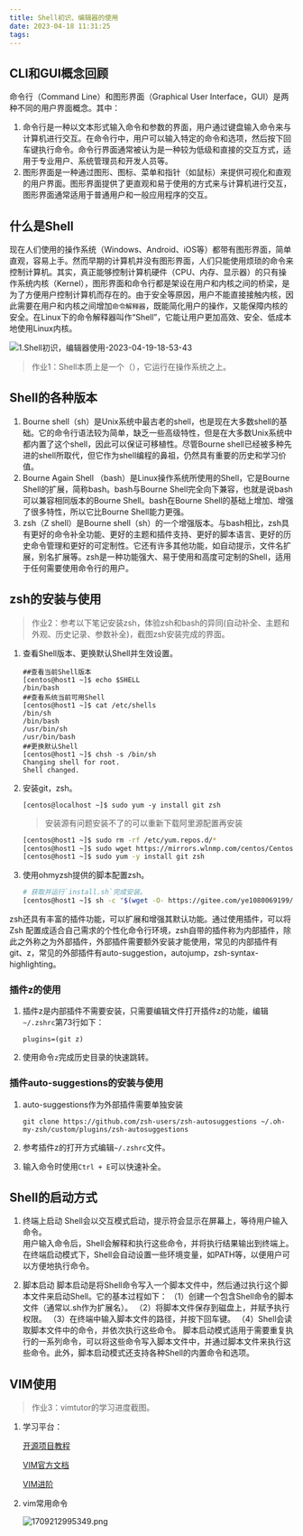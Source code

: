 ```yaml
---
title: Shell初识、编辑器的使用
date: 2023-04-18 11:31:25
tags: 
---
```


## CLI和GUI概念回顾

命令行（Command Line）和图形界面（Graphical User Interface，GUI）是两种不同的用户界面概念。其中：

1. 命令行是一种以文本形式输入命令和参数的界面，用户通过键盘输入命令来与计算机进行交互。在命令行中，用户可以输入特定的命令和选项，然后按下回车键执行命令。命令行界面通常被认为是一种较为低级和直接的交互方式，适用于专业用户、系统管理员和开发人员等。
2. 图形界面是一种通过图形、图标、菜单和指针（如鼠标）来提供可视化和直观的用户界面。图形界面提供了更直观和易于使用的方式来与计算机进行交互，图形界面通常适用于普通用户和一般应用程序的交互。

## 什么是Shell

现在人们使用的操作系统（Windows、Android、iOS等）都带有图形界面，简单直观，容易上手。然而早期的计算机并没有图形界面，人们只能使用烦琐的命令来控制计算机。其实，真正能够控制计算机硬件（CPU、内存、显示器）的只有操作系统内核（Kernel），图形界面和命令行都是架设在用户和内核之间的桥梁，是为了方便用户控制计算机而存在的。由于安全等原因，用户不能直接接触内核，因此需要在用户和内核之间增加`命令解释器`，既能简化用户的操作，又能保障内核的安全。在Linux下的命令解释器叫作“Shell”，它能让用户更加高效、安全、低成本地使用Linux内核。  

![1.Shell初识，编辑器使用-2023-04-19-18-53-43](https://lsky.taojie.fun:52222/i/2023/09/02/note1.Shell%E5%88%9D%E8%AF%86%EF%BC%8C%E7%BC%96%E8%BE%91%E5%99%A8%E4%BD%BF%E7%94%A8-2023-04-19-18-53-43.png)

>作业1：Shell本质上是一个（），它运行在操作系统之上。

## Shell的各种版本

1. Bourne shell（sh）是Unix系统中最古老的shell，也是现在大多数shell的基础。它的命令行语法较为简单，缺乏一些高级特性，但是在大多数Unix系统中都内置了这个shell，因此可以保证可移植性。尽管Bourne shell已经被多种先进的shell所取代，但它作为shell编程的鼻祖，仍然具有重要的历史和学习价值。
2. Bourne Again Shell （bash）是Linux操作系统所使用的Shell，它是Bourne Shell的扩展，简称bash。bash与Bourne Shell完全向下兼容，也就是说bash可以兼容相同版本的Bourne Shell。bash在Bourne Shell的基础上增加、增强了很多特性，所以它比Bourne Shell能力更强。
3. zsh（Z shell）是Bourne shell（sh）的一个增强版本。与bash相比，zsh具有更好的命令补全功能、更好的主题和插件支持、更好的脚本语言、更好的历史命令管理和更好的可定制性。它还有许多其他功能，如自动提示，文件名扩展，别名扩展等。zsh是一种功能强大、易于使用和高度可定制的Shell，适用于任何需要使用命令行的用户。

## zsh的安装与使用

>作业2：参考以下笔记安装zsh，体验zsh和bash的异同(自动补全、主题和外观、历史记录、参数补全)，截图zsh安装完成的界面。

1. 查看Shell版本、更换默认Shell并生效设置。

    ```shell
    ##查看当前Shell版本
    [centos@host1 ~]$ echo $SHELL
    /bin/bash
    ##查看系统当前可用Shell
    [centos@host1 ~]$ cat /etc/shells
    /bin/sh
    /bin/bash
    /usr/bin/sh
    /usr/bin/bash
    ##更换默认Shell
    [centos@host1 ~]$ chsh -s /bin/sh
    Changing shell for root.
    Shell changed.
    ```

2. 安装git，zsh。

    ```shell
    [centos@localhost ~]$ sudo yum -y install git zsh
    ```

    >安装源有问题安装不了的可以重新下载阿里源配置再安装

    ```bash
    [centos@host1 ~]$ sudo rm -rf /etc/yum.repos.d/*
    [centos@host1 ~]$ sudo wget https://mirrors.wlnmp.com/centos/Centos7-aliyun-x86_64.repo -P /etc/yum.repos.d/
    [centos@host1 ~]$ sudo yum -y install git zsh
    ```

3. 使用ohmyzsh提供的脚本配置zsh。

    ```bash
    # 获取并运行`install.sh`完成安装。
    [centos@host1 ~]$ sh -c "$(wget -O- https://gitee.com/ye1080069199/shell/raw/master/install.sh)"
    ```

zsh还具有丰富的插件功能，可以扩展和增强其默认功能。通过使用插件，可以将 Zsh 配置成适合自己需求的个性化命令行环境，zsh自带的插件称为内部插件，除此之外称之为外部插件，外部插件需要额外安装才能使用，常见的内部插件有git、z，常见的外部插件有auto-suggestion，autojump，zsh-syntax-highlighting。

### 插件z的使用

1. 插件z是内部插件不需要安装，只需要编辑文件打开插件z的功能，编辑`~/.zshrc`第73行如下：

    ```shell
    plugins=(git z)
    ```

2. 使用命令`z`完成历史目录的快速跳转。

### 插件auto-suggestions的安装与使用

1. auto-suggestions作为外部插件需要单独安装

    ```shell
    git clone https://github.com/zsh-users/zsh-autosuggestions ~/.oh-my-zsh/custom/plugins/zsh-autosuggestions
    ```

2. 参考插件z的打开方式编辑`~/.zshrc`文件。
3. 输入命令时使用`Ctrl + E`可以快速补全。

## Shell的启动方式

1. 终端上启动
    Shell会以交互模式启动，提示符会显示在屏幕上，等待用户输入命令。  
    用户输入命令后，Shell会解释和执行这些命令，并将执行结果输出到终端上。  
    在终端启动模式下，Shell会自动设置一些环境变量，如PATH等，以便用户可以方便地执行命令。

2. 脚本启动
    脚本启动是将Shell命令写入一个脚本文件中，然后通过执行这个脚本文件来启动Shell。它的基本过程如下：
    （1）创建一个包含Shell命令的脚本文件（通常以.sh作为扩展名）。
    （2）将脚本文件保存到磁盘上，并赋予执行权限。
    （3）在终端中输入脚本文件的路径，并按下回车键。
    （4）Shell会读取脚本文件中的命令，并依次执行这些命令。
    脚本启动模式适用于需要重复执行的一系列命令，可以将这些命令写入脚本文件中，并通过脚本文件来执行这些命令。此外，脚本启动模式还支持各种Shell的内置命令和选项。

## VIM使用

>作业3：vimtutor的学习进度截图。

1. 学习平台：

    [开源项目教程](https://gitlab.com/wsdjeg/Learn-Vim_zh_cn)

    [VIM官方文档](https://yianwillis.github.io/vimcdoc/doc/intro.html#intro.txt)

    [VIM进阶](https://github.com/MeiTianT/vim-galore-zh_cn#%E6%8C%89%E9%94%AE%E6%98%A0%E5%B0%84)

2. vim常用命令

    <img src="https://lsky.taojie.fun:52222/i/2024/02/29/2024-02-29-1709212995.png" alt="1709212995349.png" title="1709212995349.png" />
